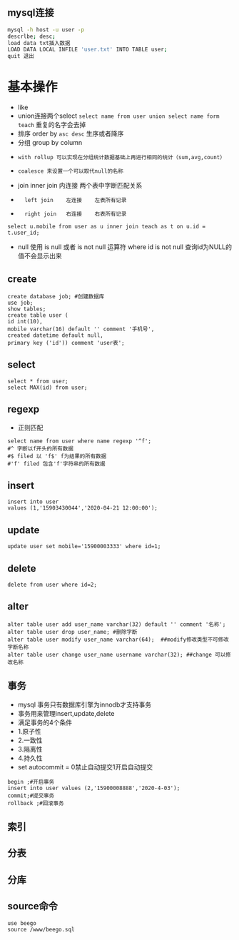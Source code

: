 
## mysql连接
```bash
mysql -h host -u user -p
descrlbe; desc;
load data txt插入数据
LOAD DATA LOCAL INFILE 'user.txt' INTO TABLE user;
quit 退出
```

# 基本操作
- like
- union连接两个select `select name from user union select name form teach` 重复的名字会去掉
- 排序 order by  `asc desc` 生序或者降序
- 分组 group by column 
-     with rollup 可以实现在分组统计数据基础上再进行相同的统计（sum,avg,count） 
-     coalesce 来设置一个可以取代null的名称
- join inner join   内连接     两个表中字断匹配关系
-       left join    左连接    左表所有记录
-       right join   右连接    右表所有记录
```
select u.mobile from user as u inner join teach as t on u.id = t.user_id;
```
-  null 使用 is null 或者 is not null 运算符  where id is not null 查询id为NULL的值不会显示出来

## create
```mysql
create database job; #创建数据库
use job; 
show tables;
create table user (
id int(10),
mobile varchar(16) default '' comment '手机号',
created datetime default null,
primary key ('id')) comment 'user表';
```
## select
```mysql
select * from user;
select MAX(id) from user;
```

## regexp
- 正则匹配
```mysql
select name from user where name regexp '^f';
#^ 字断以f开头的所有数据
#$ filed 以 'f$' f为结果的所有数据
#'f' filed 包含'f'字符串的所有数据
```

## insert
```mysql
insert into user
values (1,'15903430044','2020-04-21 12:00:00');
```
## update
```mysql
update user set mobile='15900003333' where id=1;
```
## delete
```mysql
delete from user where id=2;
```
## alter
```mysql
alter table user add user_name varchar(32) default '' comment '名称';
alter table user drop user_name; #删除字断
alter table user modify user_name varchar(64);  ##modify修改类型不可修改字断名称
alter table user change user_name username varchar(32); ##change 可以修改名称

```

## 事务
- mysql 事务只有数据库引擎为innodb才支持事务
- 事务用来管理insert,update,delete
- 满足事务的4个条件
- 1.原子性
- 2.一致性
- 3.隔离性
- 4.持久性
- set autocommit = 0禁止自动提交1开启自动提交
```mysql
begin ;#开启事务
insert into user values (2,'15900008888','2020-4-03');
commit;#提交事务
rollback ;#回滚事务
```

## 索引

## 分表

## 分库


## source命令
```
use beego
source /www/beego.sql
```